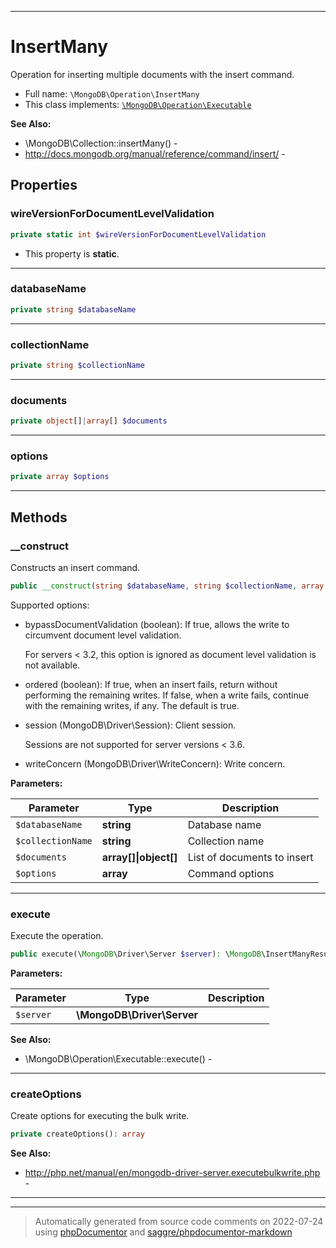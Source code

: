***

# InsertMany

Operation for inserting multiple documents with the insert command.



* Full name: `\MongoDB\Operation\InsertMany`
* This class implements:
[`\MongoDB\Operation\Executable`](./Executable.md)

**See Also:**

* \MongoDB\Collection::insertMany() - 
* http://docs.mongodb.org/manual/reference/command/insert/ - 



## Properties


### wireVersionForDocumentLevelValidation



```php
private static int $wireVersionForDocumentLevelValidation
```



* This property is **static**.


***

### databaseName



```php
private string $databaseName
```






***

### collectionName



```php
private string $collectionName
```






***

### documents



```php
private object[]|array[] $documents
```






***

### options



```php
private array $options
```






***

## Methods


### __construct

Constructs an insert command.

```php
public __construct(string $databaseName, string $collectionName, array[]|object[] $documents, array $options = []): mixed
```

Supported options:

* bypassDocumentValidation (boolean): If true, allows the write to
  circumvent document level validation.

  For servers < 3.2, this option is ignored as document level validation
  is not available.

* ordered (boolean): If true, when an insert fails, return without
  performing the remaining writes. If false, when a write fails,
  continue with the remaining writes, if any. The default is true.

* session (MongoDB\Driver\Session): Client session.

  Sessions are not supported for server versions < 3.6.

* writeConcern (MongoDB\Driver\WriteConcern): Write concern.






**Parameters:**

| Parameter | Type | Description |
|-----------|------|-------------|
| `$databaseName` | **string** | Database name |
| `$collectionName` | **string** | Collection name |
| `$documents` | **array[]&#124;object[]** | List of documents to insert |
| `$options` | **array** | Command options |




***

### execute

Execute the operation.

```php
public execute(\MongoDB\Driver\Server $server): \MongoDB\InsertManyResult
```








**Parameters:**

| Parameter | Type | Description |
|-----------|------|-------------|
| `$server` | **\MongoDB\Driver\Server** |  |



**See Also:**

* \MongoDB\Operation\Executable::execute() - 

***

### createOptions

Create options for executing the bulk write.

```php
private createOptions(): array
```










**See Also:**

* http://php.net/manual/en/mongodb-driver-server.executebulkwrite.php - 

***


***
> Automatically generated from source code comments on 2022-07-24 using [phpDocumentor](http://www.phpdoc.org/) and [saggre/phpdocumentor-markdown](https://github.com/Saggre/phpDocumentor-markdown)
